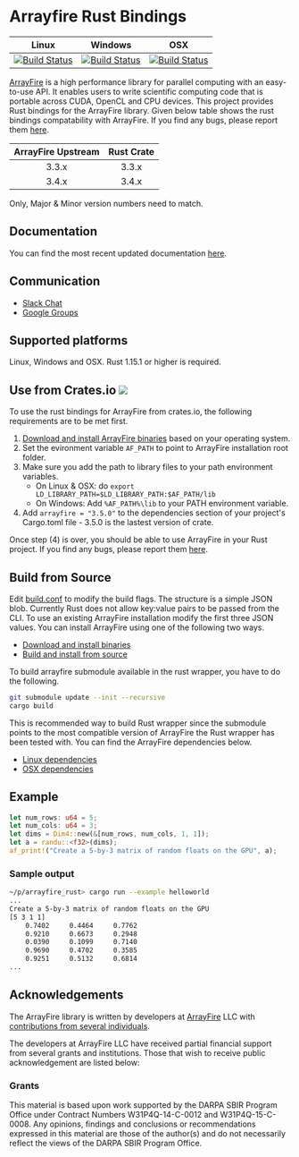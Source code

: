 # Arrayfire Rust Bindings
| Linux   | Windows | OSX |
|:-------:|:-------:|:---:|
| [![Build Status](http://ci.arrayfire.org/buildStatus/icon?job=arrayfire-wrappers/rust-linux)](http://ci.arrayfire.org/view/All/job/arrayfire-wrappers/job/rust-linux/) | [![Build Status](http://ci.arrayfire.org/buildStatus/icon?job=arrayfire-wrappers/rust-windows)](http://ci.arrayfire.org/view/All/job/arrayfire-wrappers/job/rust-windows/) | [![Build Status](http://ci.arrayfire.org/buildStatus/icon?job=arrayfire-wrappers/rust-osx)](http://ci.arrayfire.org/view/All/job/arrayfire-wrappers/job/rust-osx/) |

[ArrayFire](https://github.com/arrayfire/arrayfire) is a high performance library for parallel computing with an easy-to-use API. It enables users to write scientific computing code that is portable across CUDA, OpenCL and CPU devices. This project provides Rust bindings for the ArrayFire library. Given below table shows the rust bindings compatability with ArrayFire.  If you find any bugs, please report them [here](https://github.com/arrayfire/arrayfire-rust/issues).

| ArrayFire Upstream | Rust Crate |
|:------------------:|:---------------:|
| 3.3.x | 3.3.x |
| 3.4.x | 3.4.x |

Only, Major & Minor version numbers need to match.

## Documentation

You can find the most recent updated documentation [here](http://arrayfire.github.io/arrayfire-rust/arrayfire/index.html).

## Communication

* [Slack Chat](https://join.slack.com/t/arrayfire-org/shared_invite/MjI4MjIzMDMzMTczLTE1MDI5ODg4NzYtN2QwNGE3ODA5OQ)
* [Google Groups](https://groups.google.com/forum/#!forum/arrayfire-users)

## Supported platforms

Linux, Windows and OSX. Rust 1.15.1 or higher is required.

## Use from Crates.io [![](http://meritbadge.herokuapp.com/arrayfire)](https://crates.io/crates/arrayfire)

To use the rust bindings for ArrayFire from crates.io, the following requirements are to be met
first.

1. [Download and install ArrayFire binaries](https://arrayfire.com/download) based on your operating
   system.
2. Set the evironment variable `AF_PATH` to point to ArrayFire installation root folder.
3. Make sure you add the path to library files to your path environment variables.
    - On Linux & OSX: do `export LD_LIBRARY_PATH=$LD_LIBRARY_PATH:$AF_PATH/lib`
    - On Windows: Add `%AF_PATH%\lib` to your PATH environment variable.
4. Add `arrayfire = "3.5.0"` to the dependencies section of your project's Cargo.toml file - 3.5.0
   is the lastest version of crate.

Once step (4) is over, you should be able to use ArrayFire in your Rust project. If you find any bugs, please report them [here](https://github.com/arrayfire/arrayfire-rust/issues).

## Build from Source

Edit [build.conf](build.conf) to modify the build flags. The structure is a simple JSON blob. Currently Rust does not allow key:value pairs to be passed from the CLI. To use an existing ArrayFire installation modify the first three JSON values. You can install ArrayFire using one of the following two ways.

- [Download and install binaries](https://arrayfire.com/download)
- [Build and install from source](https://github.com/arrayfire/arrayfire)

To build arrayfire submodule available in the rust wrapper, you have to do the following.

```bash
git submodule update --init --recursive
cargo build
```
 This is recommended way to build Rust wrapper since the submodule points to the most compatible version of ArrayFire the Rust wrapper has been tested with. You can find the ArrayFire dependencies below.

- [Linux dependencies](http://www.arrayfire.com/docs/using_on_linux.htm)
- [OSX dependencies](http://www.arrayfire.com/docs/using_on_osx.htm)

## Example

```rust
let num_rows: u64 = 5;
let num_cols: u64 = 3;
let dims = Dim4::new(&[num_rows, num_cols, 1, 1]);
let a = randu::<f32>(dims);
af_print!("Create a 5-by-3 matrix of random floats on the GPU", a);
```

### Sample output

```bash
~/p/arrayfire_rust> cargo run --example helloworld
...
Create a 5-by-3 matrix of random floats on the GPU
[5 3 1 1]
    0.7402     0.4464     0.7762
    0.9210     0.6673     0.2948
    0.0390     0.1099     0.7140
    0.9690     0.4702     0.3585
    0.9251     0.5132     0.6814
...
```

## Acknowledgements

The ArrayFire library is written by developers at [ArrayFire](http://arrayfire.com) LLC
with [contributions from several individuals](https://github.com/arrayfire/arrayfire_rust/graphs/contributors).

The developers at ArrayFire LLC have received partial financial support
from several grants and institutions. Those that wish to receive public
acknowledgement are listed below:

<!--
The following section contains acknowledgements for grant funding. In most
circumstances, the specific phrasing of the text is mandated by the grant
provider. Thus these acknowledgements must remain intact without modification.
-->

### Grants

This material is based upon work supported by the DARPA SBIR Program Office
under Contract Numbers W31P4Q-14-C-0012 and W31P4Q-15-C-0008.
Any opinions, findings and conclusions or recommendations expressed in this
material are those of the author(s) and do not necessarily reflect the views of
the DARPA SBIR Program Office.
